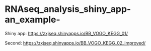 # RNAseq_analysis_shiny_app-an_example-
Shiny app: https://zxjseq.shinyapps.io/BB_VOGO_KEGG_01/ 

Second: https://zxjseq.shinyapps.io/BB_VOGO_KEGG_02_improved/
